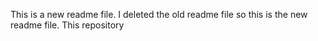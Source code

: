 This is a new readme file. I deleted the old readme file so this is the new readme file.
This repository
